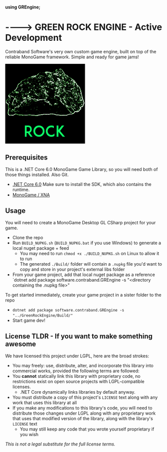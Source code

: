 #### using **GREngine**;
# ----> GREEN ROCK ENGINE - Active Development

Contraband Software's very own custom game engine, built on top of the reliable MonoGame framework. Simple and ready for game jams!

![Green glowing rock outline over black background](./Documentation/Images/rockIcon.png) 

## Prerequisites

This is a .NET Core 6.0 MonoGame Game Library, so you will need both of those things installed. Also Git.

 - [.NET Core 6.0](https://dotnet.microsoft.com/en-us/download/dotnet/6.0) Make sure to install the SDK, which also contains the runtime.
 - [MonoGame / XNA](https://monogame.net/articles/getting_started/index.html)

## Usage

You will need to create a MonoGame Desktop GL CSharp project for your game.

 - Clone the repo
 - Run `BUILD_NUPKG.sh` (`BUILD_NUPKG.bat` if you use Windows) to generate a local nuget package + feed
   - You may need to run `chmod +x ./BUILD_NUPKG.sh` on Linux to allow it to run
   - The generated `./Build/` folder will contain a `.nupkg` file you'd want to copy and store in your project's external libs folder
 - From your game project, add that local nuget package as a reference
   `dotnet add package software.contraband.GREngine -s "<directory containing the .nupkg file>"

To get started immediately, create your game project in a sister folder to the repo

 - `dotnet add package software.contraband.GREngine -s "../GreenRockEngine/Build/"`
 - Start game dev!

## License TLDR - If you want to make something awesome

We have licensed this project under LGPL, here are the broad strokes:

 - You may freely: use, distribute, alter, and incorporate this library into commercial works, provided the following terms are followed:
 - You **cannot** statically link this library with proprietary code, no restrictions exist on open source projects with LGPL-compatible licenses.
   - .NET Core dynamically links libraries by default anyway.
 - You must distribute a copy of this project's `LICENSE` text along with any work that uses this library at all
 - If you make any modifications to this library's code, you will need to distribute those changes under LGPL along with any proprietary work that uses that modified version of the library, along with the library's `LICENSE` text
   - You may still keep any code that you wrote yourself proprietary if you wish

*This is not a legal substitute for the full license terms.*
